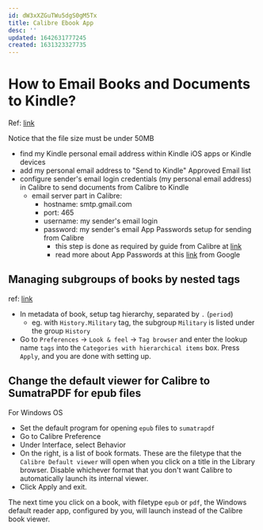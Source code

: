 ```yaml
---
id: dW3xXZGuTWu5dgS0gM5Tx
title: Calibre Ebook App
desc: ''
updated: 1642631777245
created: 1631323327735
---
```

# How to Email Books and Documents to Kindle?

Ref: [link](https://www.epubor.com/how-to-email-books-and-documents-to-kindle.html)

Notice that the file size must be under 50MB

- find my Kindle personal email address within Kindle iOS apps or Kindle devices
- add my personal email address to "Send to Kindle" Approved Email list
- configure sender's email login credentials (my personal email address) in Calibre to send documents from Calibre to Kindle
    - email server part in Calibre:
        - hostname: smtp.gmail.com
        - port: 465
        - username: my sender's email login
        - password: my sender's email App Passwords setup for sending from Calibre
            - this step is done as required by guide from Calibre at [link](https://manual.calibre-ebook.com/faq.html#i-cannot-send-emails-using-calibre)
            - read more about App Passwords at this [link](https://support.google.com/accounts/answer/185833) from Google

## Managing subgroups of books by nested tags

ref: [link](https://manual.calibre-ebook.com/sub_groups.html)

- In metadata of book, setup tag hierarchy, separated by `.` (`period`)
    - eg. with `History.Military` tag, the subgroup `Military` is listed under the group `History`
- Go to `Preferences` → `Look & feel` → `Tag browser` and enter the lookup name `tags` into the `Categories with hierarchical items` box. Press `Apply`, and you are done with setting up. 

## Change the default viewer for Calibre to SumatraPDF for epub files

For Windows OS
- Set the default program for opening `epub` files to `sumatrapdf`
- Go to Calibre Preference
- Under Interface, select Behavior
- On the right, is a list of book formats. These are the filetype that the `Calibre Default viewer` will open when you click on a title in the Library browser. Disable whichever format that you don't want Calibre to automatically launch its internal viewer. 
- Click Apply and exit. 

The next time you click on a book, with filetype `epub` or `pdf`, the Windows default reader app, configured by you, will launch instead of the Calibre book viewer.